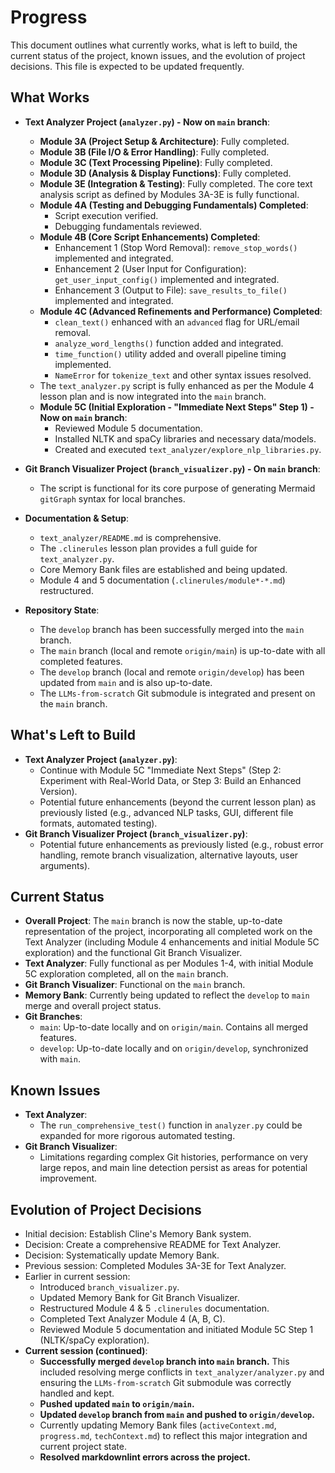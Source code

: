 # Progress

This document outlines what currently works, what is left to build, the current status of the project, known issues, and the evolution of project decisions. This file is expected to be updated frequently.

## What Works

* **Text Analyzer Project (`analyzer.py`) - Now on `main` branch**:
  * **Module 3A (Project Setup & Architecture)**: Fully completed.
  * **Module 3B (File I/O & Error Handling)**: Fully completed.
  * **Module 3C (Text Processing Pipeline)**: Fully completed.
  * **Module 3D (Analysis & Display Functions)**: Fully completed.
  * **Module 3E (Integration & Testing)**: Fully completed. The core text analysis script as defined by Modules 3A-3E is fully functional.
  * **Module 4A (Testing and Debugging Fundamentals) Completed**:
    * Script execution verified.
    * Debugging fundamentals reviewed.
  * **Module 4B (Core Script Enhancements) Completed**:
    * Enhancement 1 (Stop Word Removal): `remove_stop_words()` implemented and integrated.
    * Enhancement 2 (User Input for Configuration): `get_user_input_config()` implemented and integrated.
    * Enhancement 3 (Output to File): `save_results_to_file()` implemented and integrated.
  * **Module 4C (Advanced Refinements and Performance) Completed**:
    * `clean_text()` enhanced with an `advanced` flag for URL/email removal.
    * `analyze_word_lengths()` function added and integrated.
    * `time_function()` utility added and overall pipeline timing implemented.
    * `NameError` for `tokenize_text` and other syntax issues resolved.
  * The `text_analyzer.py` script is fully enhanced as per the Module 4 lesson plan and is now integrated into the `main` branch.
  * **Module 5C (Initial Exploration - "Immediate Next Steps" Step 1) - Now on `main` branch**:
    * Reviewed Module 5 documentation.
    * Installed NLTK and spaCy libraries and necessary data/models.
    * Created and executed `text_analyzer/explore_nlp_libraries.py`.

* **Git Branch Visualizer Project (`branch_visualizer.py`) - On `main` branch**:
  * The script is functional for its core purpose of generating Mermaid `gitGraph` syntax for local branches.

* **Documentation & Setup**:
  * `text_analyzer/README.md` is comprehensive.
  * The `.clinerules` lesson plan provides a full guide for `text_analyzer.py`.
  * Core Memory Bank files are established and being updated.
  * Module 4 and 5 documentation (`.clinerules/module*-*.md`) restructured.

* **Repository State**:
  * The `develop` branch has been successfully merged into the `main` branch.
  * The `main` branch (local and remote `origin/main`) is up-to-date with all completed features.
  * The `develop` branch (local and remote `origin/develop`) has been updated from `main` and is also up-to-date.
  * The `LLMs-from-scratch` Git submodule is integrated and present on the `main` branch.

## What's Left to Build

* **Text Analyzer Project (`analyzer.py`)**:
  * Continue with Module 5C "Immediate Next Steps" (Step 2: Experiment with Real-World Data, or Step 3: Build an Enhanced Version).
  * Potential future enhancements (beyond the current lesson plan) as previously listed (e.g., advanced NLP tasks, GUI, different file formats, automated testing).
* **Git Branch Visualizer Project (`branch_visualizer.py`)**:
  * Potential future enhancements as previously listed (e.g., robust error handling, remote branch visualization, alternative layouts, user arguments).

## Current Status

* **Overall Project**: The `main` branch is now the stable, up-to-date representation of the project, incorporating all completed work on the Text Analyzer (including Module 4 enhancements and initial Module 5C exploration) and the functional Git Branch Visualizer.
* **Text Analyzer**: Fully functional as per Modules 1-4, with initial Module 5C exploration completed, all on the `main` branch.
* **Git Branch Visualizer**: Functional on the `main` branch.
* **Memory Bank**: Currently being updated to reflect the `develop` to `main` merge and overall project status.
* **Git Branches**:
  * `main`: Up-to-date locally and on `origin/main`. Contains all merged features.
  * `develop`: Up-to-date locally and on `origin/develop`, synchronized with `main`.

## Known Issues

* **Text Analyzer**:
  * The `run_comprehensive_test()` function in `analyzer.py` could be expanded for more rigorous automated testing.
* **Git Branch Visualizer**:
  * Limitations regarding complex Git histories, performance on very large repos, and main line detection persist as areas for potential improvement.

## Evolution of Project Decisions

* Initial decision: Establish Cline's Memory Bank system.
* Decision: Create a comprehensive README for Text Analyzer.
* Decision: Systematically update Memory Bank.
* Previous session: Completed Modules 3A-3E for Text Analyzer.
* Earlier in current session:
  * Introduced `branch_visualizer.py`.
  * Updated Memory Bank for Git Branch Visualizer.
  * Restructured Module 4 & 5 `.clinerules` documentation.
  * Completed Text Analyzer Module 4 (A, B, C).
  * Reviewed Module 5 documentation and initiated Module 5C Step 1 (NLTK/spaCy exploration).
* **Current session (continued)**:
  * **Successfully merged `develop` branch into `main` branch.** This included resolving merge conflicts in `text_analyzer/analyzer.py` and ensuring the `LLMs-from-scratch` Git submodule was correctly handled and kept.
  * **Pushed updated `main` to `origin/main`.**
  * **Updated `develop` branch from `main` and pushed to `origin/develop`.**
  * Currently updating Memory Bank files (`activeContext.md`, `progress.md`, `techContext.md`) to reflect this major integration and current project state.
  * **Resolved markdownlint errors across the project.**
